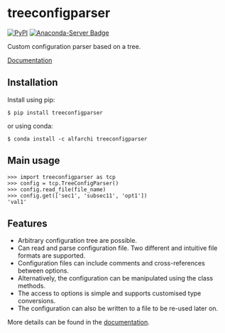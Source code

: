 
treeconfigparser
================

[![PyPI](https://img.shields.io/pypi/v/treeconfigparser)](https://pypi.org/project/treeconfigparser)
[![Anaconda-Server Badge](https://anaconda.org/alfarchi/treeconfigparser/badges/version.svg)](https://anaconda.org/alfarchi/treeconfigparser)

Custom configuration parser based on a tree. 

[Documentation]

[Documentation]: https://cerea-daml.github.io/treeconfigparser

Installation
------------

Install using pip:

    $ pip install treeconfigparser

or using conda:

    $ conda install -c alfarchi treeconfigparser

Main usage
----------

    >>> import treeconfigparser as tcp
    >>> config = tcp.TreeConfigParser()
    >>> config.read_file(file_name)
    >>> config.get(['sec1', 'subsec11', 'opt1'])
    'val1'

Features
--------

- Arbitrary configuration tree are possible.
- Can read and parse configuration file. Two different
  and intuitive file formats are supported.
- Configuration files can include comments and
  cross-references between options.
- Alternatively, the configuration can be manipulated
  using the class methods.
- The access to options is simple and supports customised 
  type conversions.
- The configuration can also be written to a file to be
  re-used later on.

More details can be found in the [documentation].

